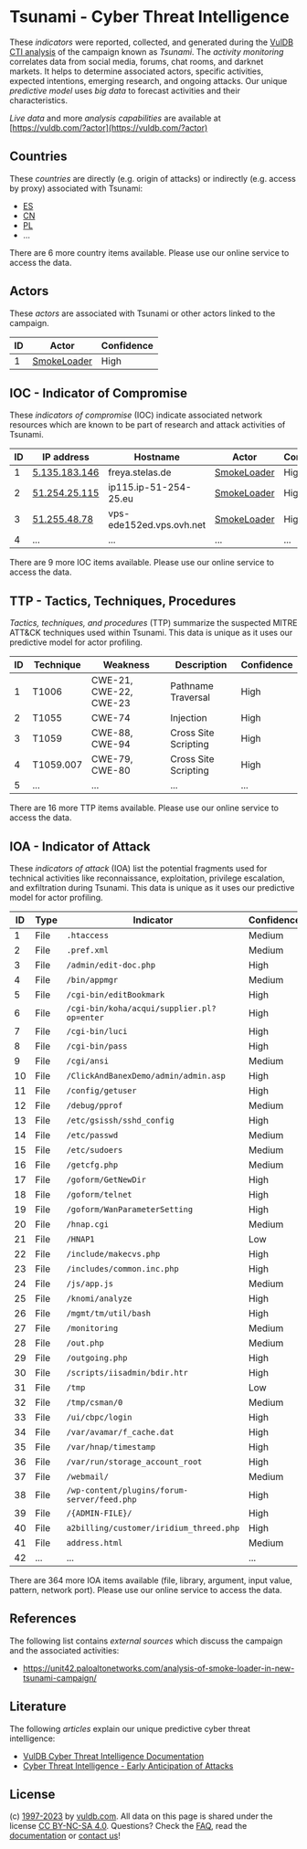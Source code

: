 # Tsunami - Cyber Threat Intelligence

These _indicators_ were reported, collected, and generated during the [VulDB CTI analysis](https://vuldb.com/?kb.cti) of the campaign known as _Tsunami_. The _activity monitoring_ correlates data from social media, forums, chat rooms, and darknet markets. It helps to determine associated actors, specific activities, expected intentions, emerging research, and ongoing attacks. Our unique _predictive model_ uses _big data_ to forecast activities and their characteristics.

_Live data_ and more _analysis capabilities_ are available at [https://vuldb.com/?actor](https://vuldb.com/?actor)

## Countries

These _countries_ are directly (e.g. origin of attacks) or indirectly (e.g. access by proxy) associated with Tsunami:

* [ES](https://vuldb.com/?country.es)
* [CN](https://vuldb.com/?country.cn)
* [PL](https://vuldb.com/?country.pl)
* ...

There are 6 more country items available. Please use our online service to access the data.

## Actors

These _actors_ are associated with Tsunami or other actors linked to the campaign.

ID | Actor | Confidence
-- | ----- | ----------
1 | [SmokeLoader](https://vuldb.com/?actor.smokeloader) | High

## IOC - Indicator of Compromise

These _indicators of compromise_ (IOC) indicate associated network resources which are known to be part of research and attack activities of Tsunami.

ID | IP address | Hostname | Actor | Confidence
-- | ---------- | -------- | ----- | ----------
1 | [5.135.183.146](https://vuldb.com/?ip.5.135.183.146) | freya.stelas.de | [SmokeLoader](https://vuldb.com/?actor.smokeloader) | High
2 | [51.254.25.115](https://vuldb.com/?ip.51.254.25.115) | ip115.ip-51-254-25.eu | [SmokeLoader](https://vuldb.com/?actor.smokeloader) | High
3 | [51.255.48.78](https://vuldb.com/?ip.51.255.48.78) | vps-ede152ed.vps.ovh.net | [SmokeLoader](https://vuldb.com/?actor.smokeloader) | High
4 | ... | ... | ... | ...

There are 9 more IOC items available. Please use our online service to access the data.

## TTP - Tactics, Techniques, Procedures

_Tactics, techniques, and procedures_ (TTP) summarize the suspected MITRE ATT&CK techniques used within Tsunami. This data is unique as it uses our predictive model for actor profiling.

ID | Technique | Weakness | Description | Confidence
-- | --------- | -------- | ----------- | ----------
1 | T1006 | CWE-21, CWE-22, CWE-23 | Pathname Traversal | High
2 | T1055 | CWE-74 | Injection | High
3 | T1059 | CWE-88, CWE-94 | Cross Site Scripting | High
4 | T1059.007 | CWE-79, CWE-80 | Cross Site Scripting | High
5 | ... | ... | ... | ...

There are 16 more TTP items available. Please use our online service to access the data.

## IOA - Indicator of Attack

These _indicators of attack_ (IOA) list the potential fragments used for technical activities like reconnaissance, exploitation, privilege escalation, and exfiltration during Tsunami. This data is unique as it uses our predictive model for actor profiling.

ID | Type | Indicator | Confidence
-- | ---- | --------- | ----------
1 | File | `.htaccess` | Medium
2 | File | `.pref.xml` | Medium
3 | File | `/admin/edit-doc.php` | High
4 | File | `/bin/appmgr` | Medium
5 | File | `/cgi-bin/editBookmark` | High
6 | File | `/cgi-bin/koha/acqui/supplier.pl?op=enter` | High
7 | File | `/cgi-bin/luci` | High
8 | File | `/cgi-bin/pass` | High
9 | File | `/cgi/ansi` | Medium
10 | File | `/ClickAndBanexDemo/admin/admin.asp` | High
11 | File | `/config/getuser` | High
12 | File | `/debug/pprof` | Medium
13 | File | `/etc/gsissh/sshd_config` | High
14 | File | `/etc/passwd` | Medium
15 | File | `/etc/sudoers` | Medium
16 | File | `/getcfg.php` | Medium
17 | File | `/goform/GetNewDir` | High
18 | File | `/goform/telnet` | High
19 | File | `/goform/WanParameterSetting` | High
20 | File | `/hnap.cgi` | Medium
21 | File | `/HNAP1` | Low
22 | File | `/include/makecvs.php` | High
23 | File | `/includes/common.inc.php` | High
24 | File | `/js/app.js` | Medium
25 | File | `/knomi/analyze` | High
26 | File | `/mgmt/tm/util/bash` | High
27 | File | `/monitoring` | Medium
28 | File | `/out.php` | Medium
29 | File | `/outgoing.php` | High
30 | File | `/scripts/iisadmin/bdir.htr` | High
31 | File | `/tmp` | Low
32 | File | `/tmp/csman/0` | Medium
33 | File | `/ui/cbpc/login` | High
34 | File | `/var/avamar/f_cache.dat` | High
35 | File | `/var/hnap/timestamp` | High
36 | File | `/var/run/storage_account_root` | High
37 | File | `/webmail/` | Medium
38 | File | `/wp-content/plugins/forum-server/feed.php` | High
39 | File | `/{ADMIN-FILE}/` | High
40 | File | `a2billing/customer/iridium_threed.php` | High
41 | File | `address.html` | Medium
42 | ... | ... | ...

There are 364 more IOA items available (file, library, argument, input value, pattern, network port). Please use our online service to access the data.

## References

The following list contains _external sources_ which discuss the campaign and the associated activities:

* https://unit42.paloaltonetworks.com/analysis-of-smoke-loader-in-new-tsunami-campaign/

## Literature

The following _articles_ explain our unique predictive cyber threat intelligence:

* [VulDB Cyber Threat Intelligence Documentation](https://vuldb.com/?kb.cti)
* [Cyber Threat Intelligence - Early Anticipation of Attacks](https://www.scip.ch/en/?labs.20201022)

## License

(c) [1997-2023](https://vuldb.com/?kb.changelog) by [vuldb.com](https://vuldb.com/?kb.about). All data on this page is shared under the license [CC BY-NC-SA 4.0](https://creativecommons.org/licenses/by-nc-sa/4.0/). Questions? Check the [FAQ](https://vuldb.com/?kb.faq), read the [documentation](https://vuldb.com/?kb) or [contact us](https://vuldb.com/?contact)!
